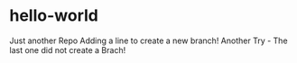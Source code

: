 # hello-world
Just another Repo
Adding a line to create a new branch!
Another Try - The last one did not create a Brach!
